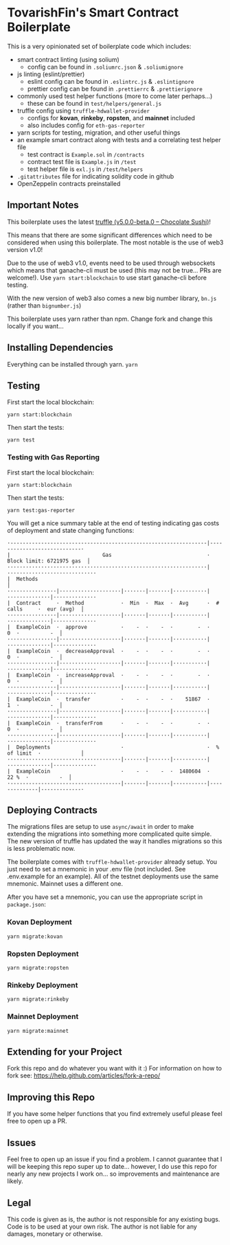 # TovarishFin's Smart Contract Boilerplate
This is a very opinionated set of boilerplate code which includes:
* smart contract linting (using solium)
  * config can be found in `.soliumrc.json` & `.soliumignore`
* js linting (eslint/prettier)
  * eslint config can be found in `.eslintrc.js` & `.eslintignore`
  * prettier config can be found in `.prettierrc` & `.prettierignore`
* commonly used test helper functions (more to come later perhaps...)
  * these can be found in `test/helpers/general.js`
* truffle config using `truffle-hdwallet-provider`
  * configs for **kovan**, **rinkeby**, **ropsten**, and **mainnet** included
  * also includes config for `eth-gas-reporter`
* yarn scripts for testing, migration, and other useful things
* an example smart contract along with tests and a correlating test helper file
  * test contract is `Example.sol` in `/contracts`
  * contract test file is `Example.js` in `/test`
  * test helper file is `exl.js` in `/test/helpers`
* `.gitattributes` file for indicating solidity code in github
* OpenZeppelin contracts preinstalled

## Important Notes
This boilerplate uses the latest [truffle (v5.0.0-beta.0 – Chocolate Sushi)](https://github.com/trufflesuite/truffle/releases/tag/v5.0.0-beta.0)!

This means that there are some significant differences which need to be considered when using this boilerplate. The most notable is the use of web3 version v1.0!

Due to the use of web3 v1.0, events need to be used through websockets which means that ganache-cli must be used (this may not be true... PRs are welcome!). Use `yarn start:blockchain` to use start ganache-cli before testing.

With the new version of web3 also comes a new big number library, `bn.js` (rather than `bignumber.js`)

This boilerplate uses yarn rather than npm. Change fork and change this locally if you want...

## Installing Dependencies
Everything can be installed through yarn.
`yarn`

## Testing
First start the local blockchain:
```
yarn start:blockchain
```

Then start the tests:
```
yarn test
```

### Testing with Gas Reporting
First start the local blockchain:
```
yarn start:blockchain
```

Then start the tests:
```
yarn test:gas-reporter
```

You will get a nice summary table at the end of testing indicating gas costs of deployment and state changing functions:
```
·----------------------------------------------------------------|----------------------------·
|                              Gas                               ·  Block limit: 6721975 gas  │
·································································|·····························
|  Methods                                                                                    │
················|····················|·······|·······|···········|··············|··············
|  Contract     ·  Method            ·  Min  ·  Max  ·  Avg      ·  # calls     ·  eur (avg)  │
················|····················|·······|·······|···········|··············|··············
|  ExampleCoin  ·  approve           ·    -  ·    -  ·        -  ·           0  ·          -  │
················|····················|·······|·······|···········|··············|··············
|  ExampleCoin  ·  decreaseApproval  ·    -  ·    -  ·        -  ·           0  ·          -  │
················|····················|·······|·······|···········|··············|··············
|  ExampleCoin  ·  increaseApproval  ·    -  ·    -  ·        -  ·           0  ·          -  │
················|····················|·······|·······|···········|··············|··············
|  ExampleCoin  ·  transfer          ·    -  ·    -  ·    51867  ·           1  ·          -  │
················|····················|·······|·······|···········|··············|··············
|  ExampleCoin  ·  transferFrom      ·    -  ·    -  ·        -  ·           0  ·          -  │
················|····················|·······|·······|···········|··············|··············
|  Deployments                       ·                           ·  % of limit  ·             │
·····································|·······|·······|···········|··············|··············
|  ExampleCoin                       ·    -  ·    -  ·  1480604  ·        22 %  ·          -  │
·------------------------------------|-------|-------|-----------|--------------|-------------·
```

## Deploying Contracts
The migrations files are setup to use `async/await` in order to make extending the migrations into something more complicated quite simple. The new version of truffle has updated the way it handles migrations so this is less problematic now.

The boilerplate comes with `truffle-hdwallet-provider` already setup. You just need to set a mnemonic in your .env file (not included. See .env.example for an example). All of the testnet deployments use the same mnemonic. Mainnet uses a different one.

After you have set a mnemonic, you can use the appropriate script in `package.json`:

### Kovan Deployment
```
yarn migrate:kovan
```

### Ropsten Deployment
```
yarn migrate:ropsten
```

### Rinkeby Deployment
```
yarn migrate:rinkeby
```

### Mainnet Deployment
```
yarn migrate:mainnet
```

## Extending for your Project
Fork this repo and do whatever you want with it :)
For information on how to fork see: https://help.github.com/articles/fork-a-repo/

## Improving this Repo
If you have some helper functions that you find extremely useful please feel free to open up a PR.

## Issues
Feel free to open up an issue if you find a problem. I cannot guarantee that I will be keeping this repo super up to date... however, I do use this repo for nearly any new projects I work on... so improvements and maintenance are likely.

## Legal
This code is given as is, the author is not responsible for any existing bugs. Code is to be used at your own risk. The author is not liable for any damages, monetary or otherwise.